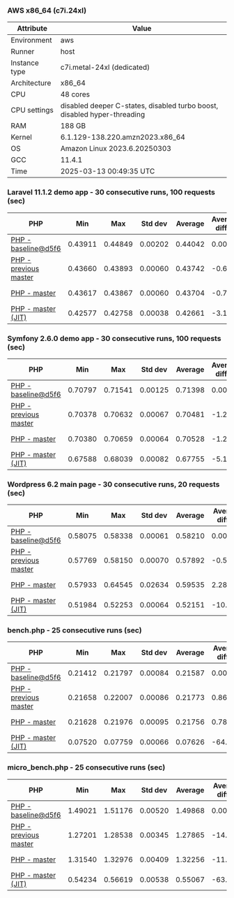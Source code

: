 ### AWS x86_64 (c7i.24xl)

|  Attribute    |     Value      |
|---------------|----------------|
| Environment   |aws|
| Runner        |host|
| Instance type |c7i.metal-24xl (dedicated)|
| Architecture  |x86_64
| CPU           |48 cores|
| CPU settings  |disabled deeper C-states, disabled turbo boost, disabled hyper-threading|
| RAM           |188 GB|
| Kernel        |6.1.129-138.220.amzn2023.x86_64|
| OS            |Amazon Linux 2023.6.20250303|
| GCC           |11.4.1|
| Time          |2025-03-13 00:49:35 UTC|

### Laravel 11.1.2 demo app - 30 consecutive runs, 100 requests (sec)

|     PHP     |     Min     |     Max     |    Std dev   |   Average  |  Average diff % |   Median   | Median diff % |     Memory    |
|-------------|-------------|-------------|--------------|------------|-----------------|------------|---------------|---------------|
|[PHP - baseline@d5f6](https://github.com/php/php-src/commit/d5f6e56610)|0.43911|0.44849|0.00202|0.44042|0.00%|0.43998|0.00%|41.88 MB|
|[PHP - previous master](https://github.com/php/php-src/commit/645cd6a5ad)|0.43660|0.43893|0.00060|0.43742|-0.68%|0.43731|-0.61%|41.88 MB|
|[PHP - master](https://github.com/php/php-src/commit/7faa3decd9)|0.43617|0.43867|0.00060|0.43704|-0.77%|0.43691|-0.70%|41.88 MB|
|[PHP - master (JIT)](https://github.com/php/php-src/commit/7faa3decd9)|0.42577|0.42758|0.00038|0.42661|-3.14%|0.42657|-3.05%|50.81 MB|

### Symfony 2.6.0 demo app - 30 consecutive runs, 100 requests (sec)

|     PHP     |     Min     |     Max     |    Std dev   |   Average  |  Average diff % |   Median   | Median diff % |     Memory    |
|-------------|-------------|-------------|--------------|------------|-----------------|------------|---------------|---------------|
|[PHP - baseline@d5f6](https://github.com/php/php-src/commit/d5f6e56610)|0.70797|0.71541|0.00125|0.71398|0.00%|0.71411|0.00%|37.41 MB|
|[PHP - previous master](https://github.com/php/php-src/commit/645cd6a5ad)|0.70378|0.70632|0.00067|0.70481|-1.28%|0.70477|-1.31%|37.56 MB|
|[PHP - master](https://github.com/php/php-src/commit/7faa3decd9)|0.70380|0.70659|0.00064|0.70528|-1.22%|0.70518|-1.25%|37.56 MB|
|[PHP - master (JIT)](https://github.com/php/php-src/commit/7faa3decd9)|0.67588|0.68039|0.00082|0.67755|-5.10%|0.67754|-5.12%|44.57 MB|

### Wordpress 6.2 main page - 30 consecutive runs, 20 requests (sec)

|     PHP     |     Min     |     Max     |    Std dev   |   Average  |  Average diff % |   Median   | Median diff % |     Memory    |
|-------------|-------------|-------------|--------------|------------|-----------------|------------|---------------|---------------|
|[PHP - baseline@d5f6](https://github.com/php/php-src/commit/d5f6e56610)|0.58075|0.58338|0.00061|0.58210|0.00%|0.58204|0.00%|43.02 MB|
|[PHP - previous master](https://github.com/php/php-src/commit/645cd6a5ad)|0.57769|0.58150|0.00070|0.57892|-0.55%|0.57873|-0.57%|42.95 MB|
|[PHP - master](https://github.com/php/php-src/commit/7faa3decd9)|0.57933|0.64545|0.02634|0.59535|2.28%|0.58099|-0.18%|42.95 MB|
|[PHP - master (JIT)](https://github.com/php/php-src/commit/7faa3decd9)|0.51984|0.52253|0.00064|0.52151|-10.41%|0.52155|-10.39%|61.93 MB|

### bench.php - 25 consecutive runs (sec)

|     PHP     |     Min     |     Max     |    Std dev   |   Average  |  Average diff % |   Median   | Median diff % |     Memory    |
|-------------|-------------|-------------|--------------|------------|-----------------|------------|---------------|---------------|
|[PHP - baseline@d5f6](https://github.com/php/php-src/commit/d5f6e56610)|0.21412|0.21797|0.00084|0.21587|0.00%|0.21567|0.00%|26.19 MB|
|[PHP - previous master](https://github.com/php/php-src/commit/645cd6a5ad)|0.21658|0.22007|0.00086|0.21773|0.86%|0.21744|0.82%|26.28 MB|
|[PHP - master](https://github.com/php/php-src/commit/7faa3decd9)|0.21628|0.21976|0.00095|0.21756|0.78%|0.21721|0.71%|26.28 MB|
|[PHP - master (JIT)](https://github.com/php/php-src/commit/7faa3decd9)|0.07520|0.07759|0.00066|0.07626|-64.67%|0.07603|-64.75%|27.39 MB|

### micro_bench.php - 25 consecutive runs (sec)

|     PHP     |     Min     |     Max     |    Std dev   |   Average  |  Average diff % |   Median   | Median diff % |     Memory    |
|-------------|-------------|-------------|--------------|------------|-----------------|------------|---------------|---------------|
|[PHP - baseline@d5f6](https://github.com/php/php-src/commit/d5f6e56610)|1.49021|1.51176|0.00520|1.49868|0.00%|1.49798|0.00%|20.45 MB|
|[PHP - previous master](https://github.com/php/php-src/commit/645cd6a5ad)|1.27201|1.28538|0.00345|1.27865|-14.68%|1.27927|-14.60%|20.55 MB|
|[PHP - master](https://github.com/php/php-src/commit/7faa3decd9)|1.31540|1.32976|0.00409|1.32256|-11.75%|1.32301|-11.68%|20.55 MB|
|[PHP - master (JIT)](https://github.com/php/php-src/commit/7faa3decd9)|0.54234|0.56619|0.00538|0.55067|-63.26%|0.55039|-63.26%|21.81 MB|
